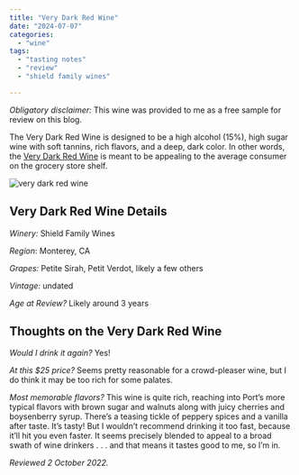 ```yaml
---
title: "Very Dark Red Wine"
date: "2024-07-07"
categories:
  - "wine"
tags:
  - "tasting notes"
  - "review"
  - "shield family wines"

---
```


*Obligatory disclaimer:* This wine was provided to me as a free sample for review on this blog.

The Very Dark Red Wine is designed to be a high alcohol (15%), high sugar wine with soft tannins, rich flavors, and a deep, dark color. In other words, the [Very Dark Red Wine](https://verydarkredwines.com/products/vdr-red-blend) is meant to be appealing to the average consumer on the grocery store shelf.

![very dark red wine](http://s3.amazonaws.com/thegourmez-wpmedia/2024/07/very-dark-red.jpg)

## Very Dark Red Wine Details

*Winery:* Shield Family Wines

*Region*: Monterey, CA

*Grapes:* Petite Sirah, Petit Verdot, likely a few others

*Vintage:* undated

*Age at Review?* Likely around 3 years

## Thoughts on the Very Dark Red Wine

*Would I drink it again?* Yes!

*At this $25 price?* Seems pretty reasonable for a crowd-pleaser wine, but I do think it may be too rich for some palates.

*Most memorable flavors?* This wine is quite rich, reaching into Port’s more typical flavors with brown sugar and walnuts along with juicy cherries and boysenberry syrup. There’s a teasing tickle of peppery spices and a vanilla after taste. It’s tasty! But I wouldn’t recommend drinking it too fast, because it’ll hit you even faster. It seems precisely blended to appeal to a broad swath of wine drinkers . . . and that means it tastes good to me, so I’m in.

*Reviewed 2 October 2022.*

